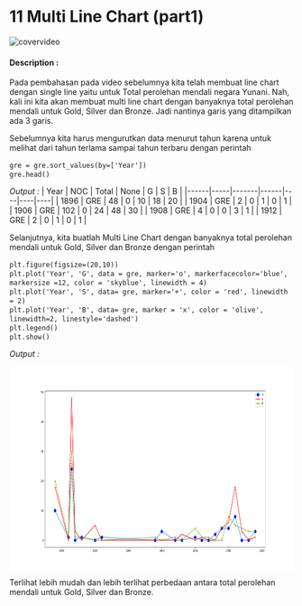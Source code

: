 # 11 Multi Line Chart (part1)

![covervideo](http://bit.ly/makeaicovervideo)

#### **Description :**
Pada pembahasan pada video sebelumnya kita telah membuat line chart dengan single line yaitu untuk Total perolehan mendali  negara Yunani. Nah, kali ini kita akan membuat multi line chart dengan banyaknya total perolehan mendali untuk Gold, Silver dan Bronze. Jadi nantinya garis yang ditampilkan ada 3 garis.

Sebelumnya kita harus mengurutkan data menurut tahun karena untuk melihat dari tahun terlama sampai tahun terbaru dengan perintah
```
gre = gre.sort_values(by=['Year'])
gre.head()
```
*Output :*
| Year | NOC | Total | None | G  | S  | B  |
|------|-----|-------|------|----|----|----|
| 1896 | GRE | 48    | 0    | 10 | 18 | 20 |
| 1904 | GRE | 2     | 0    | 1  | 0  | 1  |
| 1906 | GRE | 102   | 0    | 24 | 48 | 30 |
| 1908 | GRE | 4     | 0    | 0  | 3  | 1  |
| 1912 | GRE | 2     | 0    | 1  | 0  | 1  |

Selanjutnya, kita buatlah Multi Line Chart dengan banyaknya total perolehan mendali untuk Gold, Silver dan Bronze dengan perintah
```
plt.figure(figsize=(20,10))
plt.plot('Year', 'G', data = gre, marker='o', markerfacecolor='blue', markersize =12, color = 'skyblue', linewidth = 4)
plt.plot('Year', 'S', data= gre, marker='+', color = 'red', linewidth = 2)
plt.plot('Year', 'B', data= gre, marker = 'x', color = 'olive', linewidth=2, linestyle='dashed')
plt.legend()
plt.show()
```
*Output :*

<img src ="https://github.com/BenedictusAryo/documents_assets/raw/master/New%20CourseMap/Basic%20Course/3_Basic%20Visualization/Assets/Figure_7.png" width="560" height="360" align="center"/>

Terlihat lebih mudah dan lebih terlihat perbedaan antara total perolehan mendali untuk Gold, Silver dan Bronze. 
